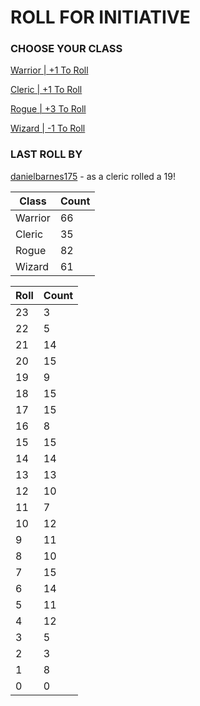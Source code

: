 # ROLL FOR INITIATIVE
### CHOOSE YOUR CLASS

[Warrior | +1 To Roll](https://github.com/benjaminsampica/benjaminsampica/issues/new?title=roll%7Cwarrior&body=Just+click+%27Submit+new+issue%27.)

[Cleric | +1 To Roll](https://github.com/benjaminsampica/benjaminsampica/issues/new?title=roll%7Ccleric&body=Just+click+%27Submit+new+issue%27.)

[Rogue | +3 To Roll](https://github.com/benjaminsampica/benjaminsampica/issues/new?title=roll%7Crogue&body=Just+click+%27Submit+new+issue%27.)

[Wizard | -1 To Roll](https://github.com/benjaminsampica/benjaminsampica/issues/new?title=roll%7Cwizard&body=Just+click+%27Submit+new+issue%27.)
### LAST ROLL BY
[danielbarnes175](https://www.github.com/danielbarnes175) - as a cleric rolled a 19!

|Class|Count|
|-|-|
|Warrior|66|
|Cleric|35|
|Rogue|82|
|Wizard|61|

|Roll|Count|
|-|-|
|23|3
|22|5
|21|14
|20|15
|19|9
|18|15
|17|15
|16|8
|15|15
|14|14
|13|13
|12|10
|11|7
|10|12
|9|11
|8|10
|7|15
|6|14
|5|11
|4|12
|3|5
|2|3
|1|8
|0|0
